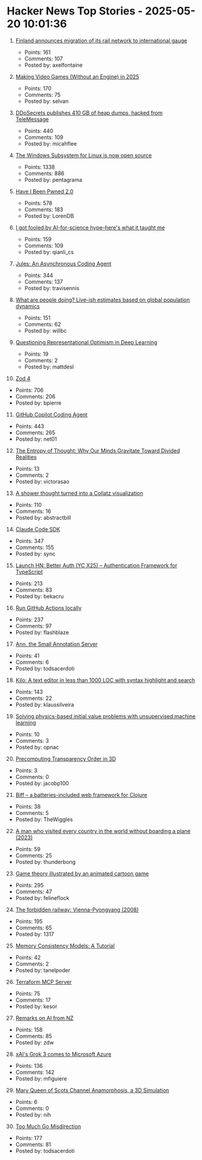 # Hacker News Top Stories - 2025-05-20 10:01:36

1. [Finland announces migration of its rail network to international gauge](https://www.trenvista.net/en/news/rnhs/finland-migration-standard-gauge/)
   - Points: 161
   - Comments: 107
   - Posted by: axelfontaine

2. [Making Video Games (Without an Engine) in 2025](https://noelberry.ca/posts/making_games_in_2025/)
   - Points: 170
   - Comments: 75
   - Posted by: selvan

3. [DDoSecrets publishes 410 GB of heap dumps, hacked from TeleMessage](https://micahflee.com/ddosecrets-publishes-410-gb-of-heap-dumps-hacked-from-telemessages-archive-server/)
   - Points: 440
   - Comments: 109
   - Posted by: micahflee

4. [The Windows Subsystem for Linux is now open source](https://blogs.windows.com/windowsdeveloper/2025/05/19/the-windows-subsystem-for-linux-is-now-open-source/)
   - Points: 1338
   - Comments: 886
   - Posted by: pentagrama

5. [Have I Been Pwned 2.0](https://www.troyhunt.com/have-i-been-pwned-2-0-is-now-live/)
   - Points: 578
   - Comments: 183
   - Posted by: LorenDB

6. [I got fooled by AI-for-science hype–here's what it taught me](https://www.understandingai.org/p/i-got-fooled-by-ai-for-science-hypeheres)
   - Points: 159
   - Comments: 109
   - Posted by: qianli_cs

7. [Jules: An Asynchronous Coding Agent](https://jules.google/)
   - Points: 344
   - Comments: 137
   - Posted by: travisennis

8. [What are people doing? Live-ish estimates based on global population dynamics](https://humans.maxcomperatore.com/)
   - Points: 151
   - Comments: 62
   - Posted by: willbc

9. [Questioning Representational Optimism in Deep Learning](https://github.com/akarshkumar0101/fer)
   - Points: 19
   - Comments: 2
   - Posted by: mattdesl

10. [Zod 4](https://zod.dev/v4)
   - Points: 706
   - Comments: 206
   - Posted by: bpierre

11. [GitHub Copilot Coding Agent](https://github.blog/changelog/2025-05-19-github-copilot-coding-agent-in-public-preview/)
   - Points: 443
   - Comments: 265
   - Posted by: net01

12. [The Entropy of Thought: Why Our Minds Gravitate Toward Divided Realities](https://victoranastasiu.medium.com/the-entropy-of-thought-why-our-minds-gravitate-toward-divided-realities-7ce43c83b785)
   - Points: 13
   - Comments: 2
   - Posted by: victorasao

13. [A shower thought turned into a Collatz visualization](https://abstractnonsense.com/collatz/)
   - Points: 110
   - Comments: 16
   - Posted by: abstractbill

14. [Claude Code SDK](https://docs.anthropic.com/en/docs/claude-code/sdk)
   - Points: 347
   - Comments: 155
   - Posted by: sync

15. [Launch HN: Better Auth (YC X25) – Authentication Framework for TypeScript](undefined)
   - Points: 213
   - Comments: 83
   - Posted by: bekacru

16. [Run GitHub Actions locally](https://github.com/nektos/act)
   - Points: 237
   - Comments: 97
   - Posted by: flashblaze

17. [Ann, the Small Annotation Server](https://mccd.space/posts/design-pitch-ann/)
   - Points: 41
   - Comments: 6
   - Posted by: todsacerdoti

18. [Kilo: A text editor in less than 1000 LOC with syntax highlight and search](https://github.com/antirez/kilo)
   - Points: 143
   - Comments: 22
   - Posted by: klaussilveira

19. [Solving physics-based initial value problems with unsupervised machine learning](https://link.aps.org/doi/10.1103/PhysRevE.111.055302)
   - Points: 10
   - Comments: 3
   - Posted by: opnac

20. [Precomputing Transparency Order in 3D](https://jacobdoescode.com/2025/05/18/precomputing-transparency-order-in-3d)
   - Points: 3
   - Comments: 0
   - Posted by: jacobp100

21. [Biff – a batteries-included web framework for Clojure](https://biffweb.com)
   - Points: 38
   - Comments: 5
   - Posted by: TheWiggles

22. [A man who visited every country in the world without boarding a plane (2023)](https://www.theguardian.com/travel/2023/aug/16/take-the-high-road-the-man-who-visited-every-country-in-the-world-without-boarding-a-plane)
   - Points: 59
   - Comments: 25
   - Posted by: thunderbong

23. [Game theory illustrated by an animated cartoon game](https://ncase.me/trust/)
   - Points: 295
   - Comments: 47
   - Posted by: felineflock

24. [The forbidden railway: Vienna-Pyongyang (2008)](http://vienna-pyongyang.blogspot.com/2008/04/how-everything-began.html)
   - Points: 195
   - Comments: 65
   - Posted by: 1317

25. [Memory Consistency Models: A Tutorial](https://jamesbornholt.com/blog/memory-models/)
   - Points: 42
   - Comments: 2
   - Posted by: tanelpoder

26. [Terraform MCP Server](https://github.com/hashicorp/terraform-mcp-server)
   - Points: 75
   - Comments: 17
   - Posted by: kesor

27. [Remarks on AI from NZ](https://nealstephenson.substack.com/p/remarks-on-ai-from-nz)
   - Points: 158
   - Comments: 85
   - Posted by: zdw

28. [xAI's Grok 3 comes to Microsoft Azure](https://techcrunch.com/2025/05/19/xais-grok-3-comes-to-microsoft-azure/)
   - Points: 136
   - Comments: 142
   - Posted by: mfiguiere

29. [Mary Queen of Scots Channel Anamorphosis, a 3D Simulation](https://www.charlespetzold.com/blog/2025/05/Mary-Queen-of-Scots-Channel-Anamorphosis-A-3D-Simulation.html)
   - Points: 6
   - Comments: 0
   - Posted by: nih

30. [Too Much Go Misdirection](https://flak.tedunangst.com/post/too-much-go-misdirection)
   - Points: 177
   - Comments: 81
   - Posted by: todsacerdoti

